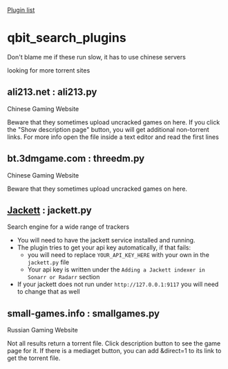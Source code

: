 [Plugin list](https://github.com/qbittorrent/search-plugins/wiki/Unofficial-search-plugins)

# qbit_search_plugins
Don't blame me if these run slow, it has to use chinese servers

looking for more torrent sites

## ali213.net : ali213.py
  Chinese Gaming Website

  Beware that they sometimes upload uncracked games on here.
  If you click the "Show description page" button, you will get additional non-torrent links.
  For more info open the file inside a text editor and read the first lines

## bt.3dmgame.com : threedm.py
  Chinese Gaming Website

  Beware that they sometimes upload uncracked games on here.
  

## [Jackett](https://github.com/Jackett/Jackett) : jackett.py
  Search engine for a wide range of trackers

  *  You will need to have the jackett service installed and running.
  *  The plugin tries to get your api key automatically, if that fails:
      * you will need to replace `YOUR_API_KEY_HERE` with your own in the `jackett.py` file
      * Your api key is written under the `Adding a Jackett indexer in Sonarr or Radarr` section
  * If your jackett does not run under `http://127.0.0.1:9117` you will need to change that as well

## small-games.info : smallgames.py
  Russian Gaming Website
  
  Not all results return a torrent file.
  Click description button to see the game page for it.
  If there is a mediaget button, you can add &direct=1
  to its link to get the torrent file.
